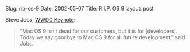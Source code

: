 Slug: rip-os-9
Date: 2002-05-07
Title: R.I.P. OS 9
layout: post

Steve Jobs, <a href="http://maccentral.macworld.com/news/0205/06.wwdckeynote.php"> WWDC Keynote</a>: <blockquote>&quot;Mac OS 9 isn&#39;t dead for our customers, but it is for [developers]. Today we say goodbye to Mac OS 9 for all future development,&quot; said Jobs.</blockquote>
